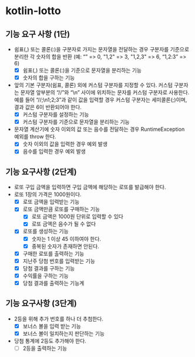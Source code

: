 # kotlin-lotto

## 기능 요구 사항 (1단)

- 쉼표(,) 또는 콜론(:)을 구분자로 가지는 문자열을 전달하는 경우 구분자를 기준으로 분리한 각 숫자의 합을 반환 (예: “” => 0, "1,2" => 3, "1,2,3" => 6, “1,2:3” => 6)
  - [x] 쉼표(,) 또는 콜론(:)을 기준으로 문자열을 분리하는 기능
  - [x] 숫자의 합을 구하는 기능
- 앞의 기본 구분자(쉼표, 콜론) 외에 커스텀 구분자를 지정할 수 있다. 커스텀 구분자는 문자열 앞부분의 “//”와 “\n” 사이에 위치하는 문자를 커스텀 구분자로 사용한다. 예를 들어 “//;\n1;2;3”과
  같이 값을 입력할 경우 커스텀 구분자는 세미콜론(;)이며, 결과 값은 6이 반환되어야 한다.
  - [x] 커스텀 구분자를 설정하는 기능
  - [x] 커스텀 구분자를 기준으로 문자열을 분리하는 기능
- 문자열 계산기에 숫자 이외의 값 또는 음수를 전달하는 경우 RuntimeException 예외를 throw 한다.
  - [x] 숫자 이외의 값을 입력한 경우 예외 발생
  - [x] 음수를 입력한 경우 예외 발생

## 기능 요구사항 (2단계)

- 로또 구입 금액을 입력하면 구입 금액에 해당하는 로또를 발급해야 한다.
- 로또 1장의 가격은 1000원이다.
  - [x] 로또 금액을 입력받는 기능
  - [x] 로또 금액만큼 로또를 구매하는 기능
    - [x] 로또 금액은 1000원 단위로 입력할 수 있다
    - [x] 로또 금액은 음수가 될 수 없다
  - [x] 로또를 생성하는 기능
    - [x] 숫자는 1 이상 45 이하여야 한다.
    - [x] 중복된 숫자가 존재하면 안된다.
  - [x] 구매한 로또를 출력하는 기능
  - [x] 지난주 당첨 번호를 입력받는 기능
  - [x] 당첨 결과를 구하는 기능
  - [x] 수익률을 구하는 기능
  - [x] 당첨 결과를 출력하는 기능계

## 기능 요구사항 (3단계)

- 2등을 위해 추가 번호를 하나 더 추첨한다.
  - [x] 보너스 볼을 입력 받는 기능
  - [x] 보너스 볼이 일치하는지 판단하는 기능
- 당첨 통계에 2등도 추가해야 한다.
  - [ ] 2등을 출력하는 기능
